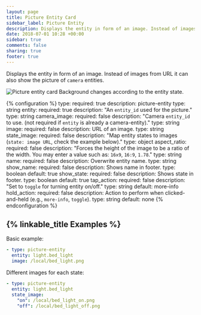 ```yaml
---
layout: page
title: Picture Entity Card
sidebar_label: Picture Entity
description: Displays the entity in form of an image. Instead of images from URL it can also show the picture of `camera` entities.
date: 2018-07-01 10:28 +00:00
sidebar: true
comments: false
sharing: true
footer: true
---
```


Displays the entity in form of an image. Instead of images from URL it can also show the picture of `camera` entities.

<p class='img'>
  <img src='/images/lovelace/lovelace_picture_entity.gif' alt='Picture entity card'>
  Background changes according to the entity state.
</p>

{% configuration %}
type:
  required: true
  description: picture-entity
  type: string
entity:
  required: true
  description: "An `entity_id` used for the picture."
  type: string
camera_image:
  required: false
  description: "Camera `entity_id` to use. (not required if `entity` is already a camera-entity)."
  type: string
image:
  required: false
  description: URL of an image.
  type: string
state_image:
  required: false
  description: "Map entity states to images (`state: image URL`, check the example below)."
  type: object
aspect_ratio:
  required: false
  description: "Forces the height of the image to be a ratio of the width. You may enter a value such as: `16x9`, `16:9`, `1.78`."
  type: string
name:
  required: false
  description: Overwrite entity name.
  type: string
show_name:
  required: false
  description: Shows name in footer.
  type: boolean
  default: true
show_state:
  required: false
  description: Shows state in footer.
  type: boolean
  default: true
tap_action:
  required: false
  description: "Set to `toggle` for turning entity on/off."
  type: string
  default: more-info
hold_action:
  required: false
  description: Action to perform when clicked-and-held (e.g., `more-info`, `toggle`).
  type: string
  default: none
{% endconfiguration %}

## {% linkable_title Examples %}

Basic example:

```yaml
- type: picture-entity
  entity: light.bed_light
  image: /local/bed_light.png
```

Different images for each state:

```yaml
- type: picture-entity
  entity: light.bed_light
  state_image:
    "on": /local/bed_light_on.png
    "off": /local/bed_light_off.png
```
